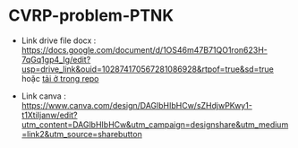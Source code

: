 # CVRP-problem-PTNK

- Link drive file docx : https://docs.google.com/document/d/1OS46m47B71QO1ron623H-7qGq1gp4_Ig/edit?usp=drive_link&ouid=102874170567281086928&rtpof=true&sd=true hoặc [tải ở trong repo](./CVRP_4thuatToan.docx)

- Link canva : https://www.canva.com/design/DAGlbHIbHCw/sZHdjwPKwy1-t1XtiIjanw/edit?utm_content=DAGlbHIbHCw&utm_campaign=designshare&utm_medium=link2&utm_source=sharebutton
